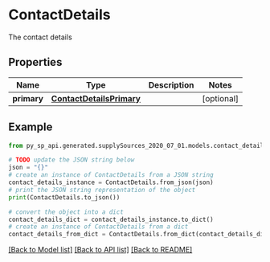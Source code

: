 # ContactDetails

The contact details

## Properties

Name | Type | Description | Notes
------------ | ------------- | ------------- | -------------
**primary** | [**ContactDetailsPrimary**](ContactDetailsPrimary.md) |  | [optional] 

## Example

```python
from py_sp_api.generated.supplySources_2020_07_01.models.contact_details import ContactDetails

# TODO update the JSON string below
json = "{}"
# create an instance of ContactDetails from a JSON string
contact_details_instance = ContactDetails.from_json(json)
# print the JSON string representation of the object
print(ContactDetails.to_json())

# convert the object into a dict
contact_details_dict = contact_details_instance.to_dict()
# create an instance of ContactDetails from a dict
contact_details_from_dict = ContactDetails.from_dict(contact_details_dict)
```
[[Back to Model list]](../README.md#documentation-for-models) [[Back to API list]](../README.md#documentation-for-api-endpoints) [[Back to README]](../README.md)


